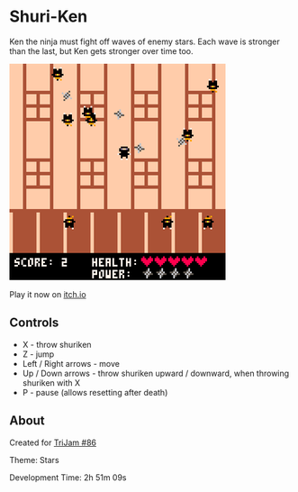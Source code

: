 # Shuri-Ken
Ken the ninja must fight off waves of enemy stars. Each wave is stronger than the last, but Ken gets stronger over time too.

[![Ninja jumping and throwing shuriken at star-shaped enemy ninjas](screenshots/cover.png)](https://caterpillargames.itch.io/shuri-ken)

Play it now on [itch.io](https://caterpillargames.itch.io/shuri-ken)

## Controls
* X - throw shuriken
* Z - jump
* Left / Right arrows - move
* Up / Down arrows - throw shuriken upward / downward, when throwing shuriken with X
* P - pause (allows resetting after death)




## About
Created for [TriJam #86](https://itch.io/jam/trijam-86/entries)

Theme: Stars

Development Time: 2h 51m 09s


